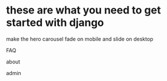 # these are what you need to get started with django

make the hero carousel fade on mobile and slide on desktop

FAQ

about

admin
